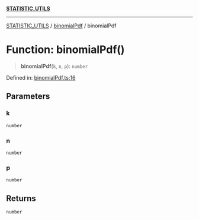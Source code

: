 [**STATISTIC_UTILS**](../../README.md)

***

[STATISTIC_UTILS](../../README.md) / [binomialPdf](../README.md) / binomialPdf

# Function: binomialPdf()

> **binomialPdf**(`k`, `n`, `p`): `number`

Defined in: [binomialPdf.ts:16](https://github.com/dailker/everyutil/blob/e265d7544f4e799da268d038a0a464c889a18367/src/statistic/binomialPdf.ts#L16)

## Parameters

### k

`number`

### n

`number`

### p

`number`

## Returns

`number`
